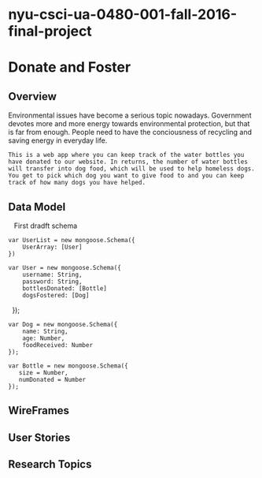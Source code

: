 # nyu-csci-ua-0480-001-fall-2016-final-project

<h1>Donate and Foster</h1>

<h2>Overview</h2>
    Environmental issues have become a serious topic nowadays. Government devotes more and more energy towards environmental protection, but that is far from enough. People need to have the conciousness of recycling and saving energy in everyday life. 
  
    This is a web app where you can keep track of the water bottles you have donated to our website. In returns, the number of water bottles will transfer into dog food, which will be used to help homeless dogs. You get to pick which dog you want to give food to and you can keep track of how many dogs you have helped. 
  
<h2>Data Model</h2>
    First dradft schema 
    
    var UserList = new mongoose.Schema({
        UserArray: [User]
    })
    
    var User = new mongoose.Schema({
        username: String,
        password: String,
        bottlesDonated: [Bottle]
        dogsFostered: [Dog]
    });
    
    var Dog = new mongoose.Schema({
        name: String,
        age: Number, 
        foodReceived: Number
    });
    
    var Bottle = new mongoose.Schema({
       size = Number, 
       numDonated = Number
    });
  

<h2>WireFrames</h2>

<h2>User Stories</h2>

<h2>Research Topics</h2>

